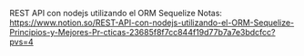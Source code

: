 REST API con nodejs utilizando el ORM Sequelize
Notas:
https://www.notion.so/REST-API-con-nodejs-utilizando-el-ORM-Sequelize-Principios-y-Mejores-Pr-cticas-23685f8f7cc844f19d77b7a7e3bdcfcc?pvs=4

